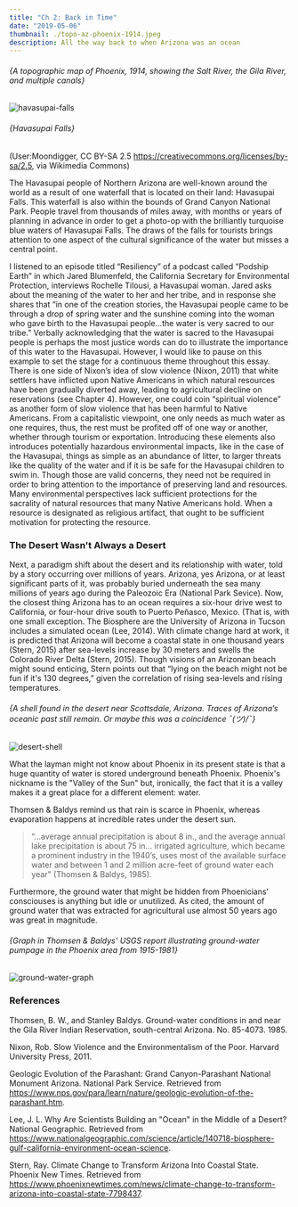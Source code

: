 ```yaml
---
title: "Ch 2: Back in Time"
date: "2019-05-06"
thumbnail: ./topo-az-phoenix-1914.jpeg
description: All the way back to when Arizona was an ocean
---
```

###### {A topographic map of Phoenix, 1914, showing the Salt River, the Gila River, and multiple canals}

![havasupai-falls](./havasupai_falls.jpeg)

###### {Havasupai Falls}

(User:Moondigger, CC BY-SA 2.5 <https://creativecommons.org/licenses/by-sa/2.5>, via Wikimedia Commons)

The Havasupai people of Northern Arizona are well-known around the world as a result of one waterfall that is located on their land: Havasupai Falls. This waterfall is also within the bounds of Grand Canyon National Park. People travel from thousands of miles away, with months or years of planning in advance in order to get a photo-op with the brilliantly turquoise blue waters of Havasupai Falls. The draws of the falls for tourists brings attention to one aspect of the cultural significance of the water but misses a central point. 

I listened to an episode titled “Resiliency” of a podcast called “Podship Earth” in which Jared Blumenfeld, the California Secretary for Environmental Protection, interviews Rochelle Tilousi, a Havasupai woman. Jared asks about the meaning of the water to her and her tribe, and in response she shares that “in one of the creation stories, the Havasupai people came to be through a drop of spring water and the sunshine coming into the woman who gave birth to the Havasupai people…the water is very sacred to our tribe.” Verbally acknowledging that the water is sacred to the Havasupai people is perhaps the most justice words can do to illustrate the importance of this water to the Havasupai. However, I would like to pause on this example to set the stage for a continuous theme throughout this essay. There is one side of Nixon’s idea of slow violence (Nixon, 2011) that white settlers have inflicted upon Native Americans in which natural resources have been gradually diverted away, leading to agricultural decline on reservations (see Chapter 4). However, one could coin “spiritual violence” as another form of slow violence that has been harmful to Native Americans. From a capitalistic viewpoint, one only needs as much water as one requires, thus, the rest must be profited off of one way or another, whether through tourism or exportation. Introducing these elements also introduces potentially hazardous environmental impacts, like in the case of the Havasupai, things as simple as an abundance of litter, to larger threats like the quality of the water and if it is be safe for the Havasupai children to swim in. Though those are valid concerns, they need not be required in order to bring attention to the importance of preserving land and resources. Many environmental perspectives lack sufficient protections for the sacrality of natural resources that many Native Americans hold. When a resource is designated as religious artifact, that ought to be sufficient motivation for protecting the resource. 

### The Desert Wasn't Always a Desert

Next, a paradigm shift about the desert and its relationship with water, told by a story occurring over millions of years. Arizona, yes Arizona, or at least significant parts of it, was probably buried underneath the sea many millions of years ago during the Paleozoic Era (National Park Sevice). Now, the closest thing Arizona has to an ocean requires a six-hour drive west to California, or four-hour drive south to Puerto Peñasco, Mexico. (That is, with one small exception. The Biosphere are the University of Arizona in Tucson includes a simulated ocean (Lee, 2014). With climate change hard at work, it is predicted that Arizona will become a coastal state in one thousand years (Stern, 2015) after sea-levels increase by 30 meters and swells the Colorado River Delta (Stern, 2015). Though visions of an Arizonan beach might sound enticing, Stern points out that “lying on the beach might not be fun if it's 130 degrees,” given the correlation of rising sea-levels and rising temperatures.

###### {A shell found in the desert near Scottsdale, Arizona. Traces of Arizona’s oceanic past still remain. Or maybe this was a coincidence ¯\(ツ)/¯}

![desert-shell](./desert_shell.jpeg)

What the layman might not know about Phoenix in its present state is that a huge quantity of water is stored underground beneath Phoenix. Phoenix's nickname is the "Valley of the Sun" but, ironically, the fact that it is a valley makes it a great place for a different element: water. 

Thomsen & Baldys remind us that rain is scarce in Phoenix, whereas evaporation happens at incredible rates under the desert sun.

<blockquote>
    “...average annual precipitation is about 8 in., and the average annual lake precipitation is about 75 in… irrigated agriculture, which became a prominent industry in the 1940’s, uses most of the available surface water and between 1 and 2 million acre-feet of ground water each year" (Thomsen & Baldys, 1985).
</blockquote>

Furthermore, the ground water that might be hidden from Phoenicians' consciouses is anything but idle or unutilized. As cited, the amount of ground water that was extracted for agricultural use almost 50 years ago was great in magnitude.

###### {Graph in Thomsen & Baldys' USGS report illustrating ground-water pumpage in the Phoenix area from 1915-1981} 

![ground-water-graph](./thomsen_graph.png)

### References

Thomsen, B. W., and Stanley Baldys. Ground-water conditions in and near the Gila River Indian Reservation, south-central Arizona. No. 85-4073. 1985.

Nixon, Rob. Slow Violence and the Environmentalism of the Poor. Harvard University Press, 2011.

Geologic Evolution of the Parashant: Grand Canyon-Parashant National Monument Arizona. National Park Service. Retrieved from https://www.nps.gov/para/learn/nature/geologic-evolution-of-the-parashant.htm. 

Lee, J. L. Why Are Scientists Building an "Ocean" in the Middle of a Desert? National Geographic. Retrieved from https://www.nationalgeographic.com/science/article/140718-biosphere-gulf-california-environment-ocean-science. 

Stern, Ray. Climate Change to Transform Arizona Into Coastal State. Phoenix New Times. Retrieved from https://www.phoenixnewtimes.com/news/climate-change-to-transform-arizona-into-coastal-state-7798437. 


